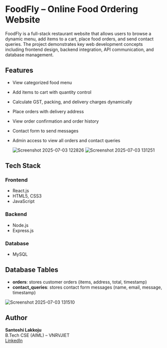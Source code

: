 # FoodFly – Online Food Ordering Website

FoodFly is a full-stack restaurant website that allows users to browse a dynamic menu, add items to a cart, place food orders, and send contact queries. The project demonstrates key web development concepts including frontend design, backend integration, API communication, and database management.


## Features

- View categorized food menu
- Add items to cart with quantity control
- Calculate GST, packing, and delivery charges dynamically
- Place orders with delivery address
- View order confirmation and order history
- Contact form to send messages
- Admin access to view all orders and contact queries

  ![Screenshot 2025-07-03 122826](https://github.com/user-attachments/assets/18e19e37-683d-4d47-a3a8-06aeaca633e7)
  ![Screenshot 2025-07-03 131251](https://github.com/user-attachments/assets/be268a4c-a921-4376-9870-206d5b5aa548)




##  Tech Stack

### Frontend
- React.js
- HTML5, CSS3
- JavaScript

### Backend
- Node.js
- Express.js

### Database
- MySQL


## Database Tables

- **orders**: stores customer orders (items, address, total, timestamp)
- **contact_queries**: stores contact form messages (name, email, message, timestamp)

![Screenshot 2025-07-03 131510](https://github.com/user-attachments/assets/8d407130-90fb-4a44-b1fa-13f9f1e4dcf1)

## Author

**Santoshi Lakkoju**  
B.Tech CSE (AIML) – VNRVJIET    
[LinkedIn](https://www.linkedin.com/in/santoshi-l-059baa267)

